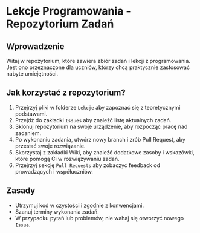 # Lekcje Programowania - Repozytorium Zadań

## Wprowadzenie
Witaj w repozytorium, które zawiera zbiór zadań i lekcji z programowania. Jest ono przeznaczone dla uczniów, którzy chcą praktycznie zastosować nabyte umiejętności.

## Jak korzystać z repozytorium?
1. Przejrzyj pliki w folderze `Lekcje` aby zapoznać się z teoretycznymi podstawami.
2. Przejdź do zakładki `Issues` aby znaleźć listę aktualnych zadań.
3. Sklonuj repozytorium na swoje urządzenie, aby rozpocząć pracę nad zadaniem.
4. Po wykonaniu zadania, utwórz nowy branch i zrób Pull Request, aby przesłać swoje rozwiązanie.
5. Skorzystaj z zakładki Wiki, aby znaleźć dodatkowe zasoby i wskazówki, które pomogą Ci w rozwiązywaniu zadań.
6. Przejrzyj sekcję `Pull Requests` aby zobaczyć feedback od prowadzących i współuczniów.


## Zasady
- Utrzymuj kod w czystości i zgodnie z konwencjami.
- Szanuj terminy wykonania zadań.
- W przypadku pytań lub problemów, nie wahaj się otworzyć nowego `Issue`.
